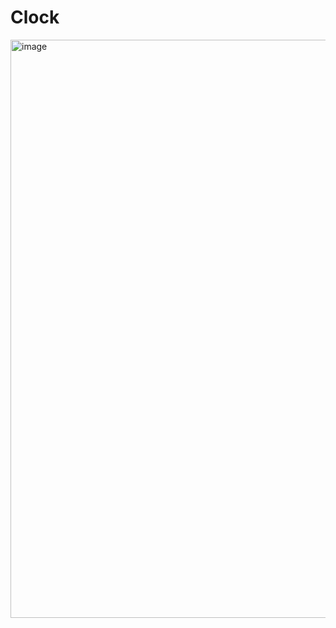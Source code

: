 # Clock
<img width="925" alt="image" src="https://github.com/MetiUmashri/Clock/assets/97387069/7261917e-f168-4134-a65b-332f6b5f2995">
